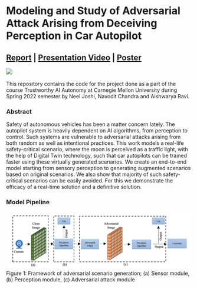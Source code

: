 # Modeling and Study of Adversarial Attack Arising from Deceiving Perception in Car Autopilot

## [Report](https://drive.google.com/file/d/1oDLT-tGFP5JlN1V_EiNY9McwMdqJnAYp/view) | [Presentation Video](https://drive.google.com/drive/folders/1RHFFfsBU5HvBgxWah8wbz85v0oewqMZr) | [Poster](https://drive.google.com/file/d/1oSgPL7so0WGtu6o-KZZhvHtjLGk7Jyvf/view)

<img src="figures/demo.gif">

This repository contains the code for the project done as a part of the course Trustworthy AI Autonomy at Carnegie Mellon University during Spring 2022 semester by Neel Joshi, Navodit Chandra and Aishwarya Ravi.

### Abstract
Safety of autonomous vehicles has been a matter concern lately. The autopilot system is heavily dependent on AI algorithms, from perception to control. Such systems are vulnerable to adversarial attacks arising from both random as well as intentional practices. This work models a real-life safety-critical scenario, where the moon is perceived as a traffic light, with the help of Digital Twin technology, such that car autopilots can be trained faster using these virtually generated scenarios. We create an end-to-end model starting from sensory perception to generating augmented scenarios based on original scenarios. We also show that majority of such safety-critical scenarios can be easily avoided. For this we demonstrate the efficacy of a real-time solution and a definitive solution.

### Model Pipeline
<img src="figures/pipeline.png">
Figure 1: Framework of adversarial scenario generation; (a) Sensor module, (b) Perception module, (c) Adversarial attack module
